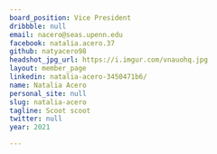 ```yaml
---
board_position: Vice President
dribbble: null
email: nacero@seas.upenn.edu
facebook: natalia.acero.37
github: natyacero98
headshot_jpg_url: https://i.imgur.com/vnauohq.jpg
layout: member_page
linkedin: natalia-acero-3450471b6/
name: Natalia Acero
personal_site: null
slug: natalia-acero
tagline: Scoot scoot
twitter: null
year: 2021

---
```

